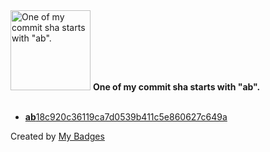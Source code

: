 <img src="https://github.com/my-badges/my-badges/blob/master/src/all-badges/abc-commit/ab-commit.png?raw=true" alt="One of my commit sha starts with &quot;ab&quot;." title="One of my commit sha starts with &quot;ab&quot;." width="128">
<strong>One of my commit sha starts with &quot;ab&quot;.</strong>
<br><br>

- <a href="https://github.com/GustavoDiogo/senac/commit/ab18c920c36119ca7d0539b411c5e860627c649a"><strong>ab</strong>18c920c36119ca7d0539b411c5e860627c649a</a>


Created by <a href="https://github.com/my-badges/my-badges">My Badges</a>